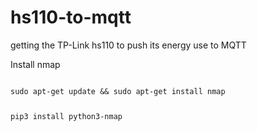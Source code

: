 # hs110-to-mqtt
getting the TP-Link hs110 to push its energy use to MQTT

Install nmap


<code>
sudo apt-get update && sudo apt-get install nmap 



pip3 install python3-nmap

</code>
